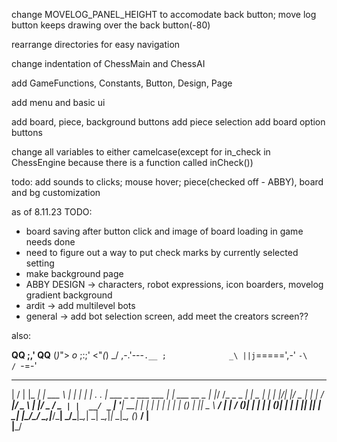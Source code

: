 change MOVELOG_PANEL_HEIGHT to accomodate back button; move log button keeps drawing over the back button(-80)

rearrange directories for easy navigation

change indentation of ChessMain and ChessAI

add GameFunctions, Constants, Button, Design, Page

add menu and basic ui

add board, piece, background buttons
    add piece selection
    add board option buttons

change all variables to either camelcase(except for in_check in ChessEngine because there is a function called inCheck())

todo: add sounds to clicks; mouse hover; piece(checked off - ABBY), board and bg customization

as of 8.11.23 TODO:
- board saving after button click and image of board loading in game needs done
- need to figure out a way to put check marks by currently selected setting
- make background page
- ABBY DESIGN -> characters, robot expressions, icon boarders, movelog gradient background
- ardit -> add multilevel bots
- general -> add bot selection screen, add meet the creators screen??


also:



  __QQ                       ;,'   QQ__
 (_)_">         _o_       ;:;'    <"_(_)
_/          ,-.'---`.__ ;              _\
           ||j`=====',-'
            `-\     /
               `-=-' 

___  ___                       _____           ______          _         _ 
|  \/  |                      |_   _|          | ___ \        | |       | |
| .  . | ___  _   _ ___  ___    | | ___  __ _  | |_/ /_ _ _ __| |_ _   _| |
| |\/| |/ _ \| | | / __|/ _ \   | |/ _ \/ _` | |  __/ _` | '__| __| | | | |
| |  | | (_) | |_| \__ \  __/   | |  __/ ()_| | | | | ()_| | |  | |_| |_| |
\_|  |_/\___/ \__,_|___/\___|   \_/\___|\__,_| \_|  \__,_|_|   \__|\__, (_)
                                                                    __/ |  
                                                                   |___/ 


